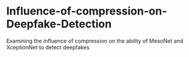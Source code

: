 # Influence-of-compression-on-Deepfake-Detection
Examining the influence of compression on the ability of MesoNet and XceptionNet to detect deepfakes
